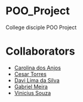 # POO_Project

College disciple POO Project

# Collaborators
<ul>
<li><a href="https://github.com/carolanjos">Carolina dos Anjos</a></li>
<li><a href="https://github.com/CesarTorres03">Cesar Torres</a></li>
<li><a href="https://github.com/DavLM">Davi Lima da Silva</a></li>
<li><a href="https://github.com/meira-gabriel">Gabriel Meira</a></li>
<li><a href="https://github.com/vnxsouza">Vinicius Souza</a></li>
</ul>
